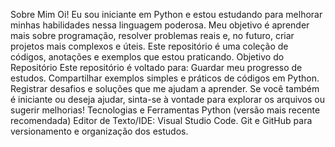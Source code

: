 Sobre Mim
Oi! Eu sou iniciante em Python e estou estudando para melhorar minhas habilidades nessa linguagem poderosa.
Meu objetivo é aprender mais sobre programação, resolver problemas reais e, no futuro, criar projetos mais complexos e úteis.
Este repositório é uma coleção de códigos, anotações e exemplos que estou praticando.
Objetivo do Repositório
Este repositório é voltado para:
Guardar meu progresso de estudos.
Compartilhar exemplos simples e práticos de códigos em Python.
Registrar desafios e soluções que me ajudam a aprender.
Se você também é iniciante ou deseja ajudar, sinta-se à vontade para explorar os arquivos ou sugerir melhorias!
Tecnologias e Ferramentas
Python (versão mais recente recomendada)
Editor de Texto/IDE: Visual Studio Code.
Git e GitHub para versionamento e organização dos estudos.
